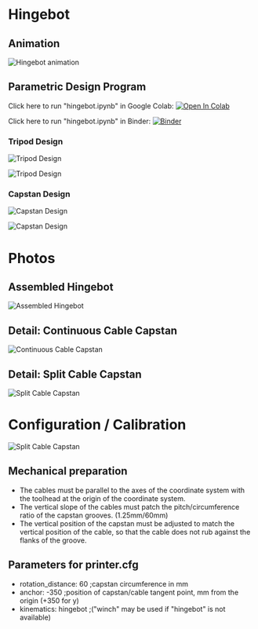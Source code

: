 # Hingebot
## Animation
![Hingebot animation](https://github.com/RichardPotthoff/hingebot/blob/main/hingebot_1.gif?raw=true)
## Parametric Design Program
Click here to run "hingebot.ipynb" in Google Colab: [![Open In Colab](https://colab.research.google.com/assets/colab-badge.svg)](https://colab.research.google.com/github/RichardPotthoff/hingebot/blob/main/hingebot.ipynb#scrollTo=Design_Form)

Click here to run "hingebot.ipynb" in Binder: [![Binder](https://mybinder.org/badge_logo.svg)](https://mybinder.org/v2/gh/RichardPotthoff/hingebot/main?labpath=hingebot.ipynb)
### Tripod Design
![Tripod Design](https://github.com/RichardPotthoff/hingebot/blob/main/tripod_design.jpg?raw=true)

![Tripod Design](https://github.com/RichardPotthoff/hingebot/blob/main/tripod_preview.png?raw=true)
### Capstan Design
![Capstan Design](https://github.com/RichardPotthoff/hingebot/blob/main/capstan_design.jpeg?raw=true)

![Capstan Design](https://github.com/RichardPotthoff/hingebot/blob/main/capstan_preview.png?raw=true)
# Photos
## Assembled Hingebot 
![Assembled Hingebot](https://github.com/RichardPotthoff/hingebot/blob/main/hingebot_assembled.jpeg?raw=true)
## Detail: Continuous Cable Capstan
![Continuous Cable Capstan](https://github.com/RichardPotthoff/hingebot/blob/main/capstan_single_cable.jpeg?raw=true)
## Detail: Split Cable Capstan
![Split Cable Capstan](https://github.com/RichardPotthoff/hingebot/blob/main/capstan_split_cable.jpeg?raw=true)

# Configuration / Calibration

![Split Cable Capstan](https://github.com/RichardPotthoff/hingebot/blob/main/hingebot_calibration.jpeg?raw=true)

## Mechanical preparation
* The cables must be parallel to the axes of the coordinate system with the toolhead at the origin of the coordinate system.
* The vertical slope of the cables must patch the pitch/circumference ratio of the capstan grooves. (1.25mm/60mm)
* The vertical position of the capstan must be adjusted to match the vertical position of the cable, so that the cable does not rub against the flanks of the groove.
 
## Parameters for printer.cfg
* rotation_distance: 60 ;capstan circumference in mm
* anchor: -350 ;position of capstan/cable tangent point, mm from the origin (+350 for y)
* kinematics: hingebot ;("winch" may be used if "hingebot" is not available)
